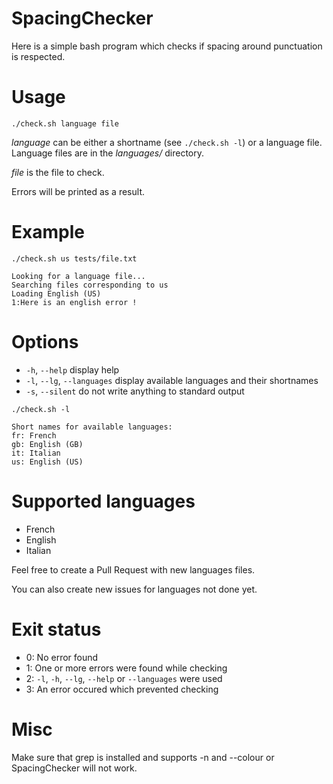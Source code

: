 # SpacingChecker
Here is a simple bash program which checks if spacing around punctuation is respected.

Usage
=====
```
./check.sh language file
```

*language* can be either a shortname (see ```./check.sh -l```) or a language file.
Language files are in the *languages/* directory.

*file* is the file to check.

Errors will be printed as a result.

Example
=======
```
./check.sh us tests/file.txt

Looking for a language file...
Searching files corresponding to us
Loading English (US)
1:Here is an english error !
```

Options
=======
- ```-h```, ```--help``` display help
- ```-l```, ```--lg```, ```--languages``` display available languages and their shortnames
- ```-s```, ```--silent``` do not write anything to standard output
```
./check.sh -l

Short names for available languages:
fr: French
gb: English (GB)
it: Italian
us: English (US)
```

Supported languages
===================
- French
- English
- Italian

Feel free to create a Pull Request with new languages files.

You can also create new issues for languages not done yet.

Exit status
===========
- 0: No error found
- 1: One or more errors were found while checking
- 2: ```-l```, ```-h```, ```--lg```, ```--help``` or ```--languages``` were used
- 3: An error occured which prevented checking

Misc
====
Make sure that grep is installed and supports -n and --colour or SpacingChecker will not work.
